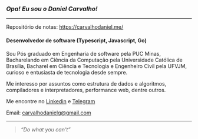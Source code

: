 ### **_Opa! Eu sou o Daniel Carvalho!_**
---

Repositório de notas: https://carvalhodaniel.me/


#### Desenvolvedor de software (Typescript, Javascript, Go)
Sou Pós graduado em Engenharia de software pela PUC Minas, Bacharelando em Ciência da Computação pela Universidade Católica de Brasília, Bacharel em Ciência e Tecnologia e Engenheiro Civil pela UFVJM, curioso e entusiasta de tecnologia desde sempre.  

Me interesso por assuntos como estrutura de dados e algoritmos, compiladores e interpretadores, performance web, dentre outros. 

Me encontre no [Linkedin](https://www.linkedin.com/in/carvalhodanielg/) e [Telegram](https://t.me/Daniel_dcg) 

Email: carvalhodanielg@gmail.com




---



>_“Do what you can't”_

<br/>



